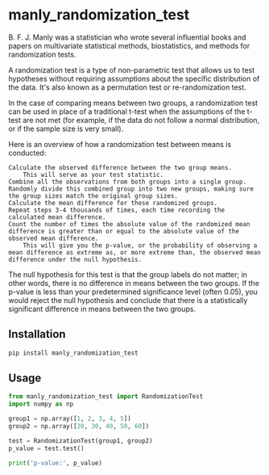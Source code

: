 # manly_randomization_test

B. F. J. Manly was a statistician who wrote several influential books and papers on multivariate statistical methods, biostatistics, and methods for randomization tests.

A randomization test is a type of non-parametric test that allows us to test hypotheses without requiring assumptions about the specific distribution of the data. It's also known as a permutation test or re-randomization test.

In the case of comparing means between two groups, a randomization test can be used in place of a traditional t-test when the assumptions of the t-test are not met (for example, if the data do not follow a normal distribution, or if the sample size is very small).

Here is an overview of how a randomization test between means is conducted:

    Calculate the observed difference between the two group means. 
        This will serve as your test statistic.
    Combine all the observations from both groups into a single group.
    Randomly divide this combined group into two new groups, making sure the group sizes match the original group sizes.
    Calculate the mean difference for these randomized groups.
    Repeat steps 3-4 thousands of times, each time recording the calculated mean difference.
    Count the number of times the absolute value of the randomized mean difference is greater than or equal to the absolute value of the observed mean difference. 
        This will give you the p-value, or the probability of observing a mean difference as extreme as, or more extreme than, the observed mean difference under the null hypothesis.

The null hypothesis for this test is that the group labels do not matter; in other words, there is no difference in means between the two groups. If the p-value is less than your predetermined significance level (often 0.05), you would reject the null hypothesis and conclude that there is a statistically significant difference in means between the two groups.

## Installation
```python
pip install manly_randomization_test
```

## Usage
```python
from manly_randomization_test import RandomizationTest
import numpy as np

group1 = np.array([1, 2, 3, 4, 5])
group2 = np.array([20, 30, 40, 50, 60])

test = RandomizationTest(group1, group2)
p_value = test.test()

print('p-value:', p_value)

```
